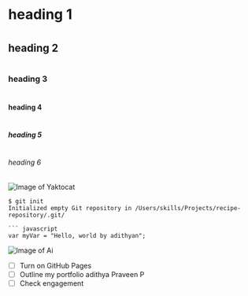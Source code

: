 # 
# <h1>heading 1</h1>
# <h2>heading 2</h2>
# <h3>heading 3</h3>
# <h4>heading 4</h4>
# <h5>heading 5</h5>
# <h6>heading 6</h6>
![Image of Yaktocat](https://octodex.github.com/images/yaktocat.png)
```
$ git init
Initialized empty Git repository in /Users/skills/Projects/recipe-repository/.git/

``` javascript
var myVar = "Hello, world by adithyan";
```
![Image of Ai](https://upload.wikimedia.org/wikipedia/commons/c/c1/Open_ai.jpg)

- [ ] Turn on GitHub Pages
- [ ] Outline my portfolio adithya Praveen P
- [ ] Check engagement

